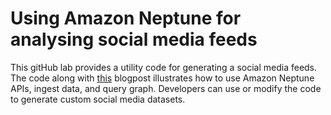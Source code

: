 # Using Amazon Neptune for analysing social media feeds

This gitHub lab provides a utility code for generating a social media feeds. The code along with [this](https://aws.amazon.com/blogs/database/analyzing-social-media-feeds-using-amazon-neptune/) blogpost illustrates how to use Amazon Neptune APIs, ingest data, and query graph. Developers can use or modify the code to generate custom social media datasets.
